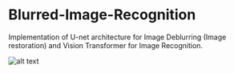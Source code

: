 # Blurred-Image-Recognition
Implementation of U-net architecture for Image Deblurring (Image restoration) and Vision Transformer for Image Recognition.

![alt text](https://drive.google.com/file/d/19ieY2-8NqmpHG3zfH_dcV89XicQjLXKq/view?usp=sharing)

